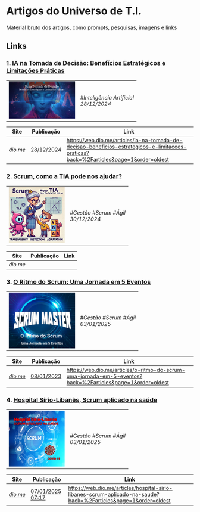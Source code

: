 # Artigos do Universo de T.I.


Material bruto dos artigos, como prompts, pesquisas, imagens e links

## Links

### 1. [**IA na Tomada de Decisão: Benefícios Estratégicos e Limitações Práticas**](./ia_tomada_decisao/README.md)

<table style="border: none;">
    <tr style="border: none;">
        <td style="border: none;">
            <img src="./ia_tomada_decisao/images/header.png" height="100px" />
        </td>
        <td style="border: none;">
            <em>#Inteligência Artificial</em><br />
            <em>28/12/2024</em>
        </td>
    </tr>
</table>


| Site | Publicação | Link |
| --- | --- | --- |
| *dio.me* | 28/12/2024 | https://web.dio.me/articles/ia-na-tomada-de-decisao-beneficios-estrategicos-e-limitacoes-praticas?back=%2Farticles&page=1&order=oldest |

### 2. [**Scrum, como a TIA pode nos ajudar?**](./scrum_tia/README.md)

<table style="border: none;">
    <tr style="border: none;">
        <td style="border: none;">
            <img src="./scrum_tia/images/tia-1.jpeg" height="150px" />
        </td>
        <td style="border: none;">
            <em>#Gestão #Scrum #Ágil</em><br />
            <em>30/12/2024</em>
        </td>
    </tr>
</table>


| Site | Publicação | Link |
| --- | --- | --- |
| *dio.me* |  |


### 3. [**O Ritmo do Scrum: Uma Jornada em 5 Eventos**](./o_ritmo_scrum/README.md)

<table style="border: none;">
    <tr style="border: none;">
        <td style="border: none;">
            <img src="./o_ritmo_scrum/images/thumbnail.png" height="150px" />
        </td>
        <td style="border: none;">
            <em>#Gestão #Scrum #Ágil</em><br />
            <em>03/01/2025</em>
        </td>
    </tr>
</table>


| Site | Publicação | Link |
| --- | --- | --- |
| [*dio.me*](https://web.dio.me/articles/o-ritmo-do-scrum-uma-jornada-em-5-eventos?back=%2Farticles&page=1&order=oldest) | [08/01/2023](https://web.dio.me/articles/o-ritmo-do-scrum-uma-jornada-em-5-eventos?back=%2Farticles&page=1&order=oldest) | https://web.dio.me/articles/o-ritmo-do-scrum-uma-jornada-em-5-eventos?back=%2Farticles&page=1&order=oldest

### 4. [**Hospital Sírio-Libanês, Scrum aplicado na saúde**](./case_hospital_sirio_libanes/README.md)

<table style="border: none;">
    <tr style="border: none;">
        <td style="border: none;">
            <img src="./case_hospital_sirio_libanes/images/thumbnail.png" height="150px" />
        </td>
        <td style="border: none;">
            <em>#Gestão #Scrum #Ágil</em><br />
            <em>03/01/2025</em>
        </td>
    </tr>
</table>


| Site | Publicação | Link |
| --- | --- | --- |
| [*dio.me*](https://web.dio.me/articles/hospital-sirio-libanes-scrum-aplicado-na-saude?back=%2Farticles&page=1&order=oldest) | [07/01/2025 07:17](https://web.dio.me/articles/hospital-sirio-libanes-scrum-aplicado-na-saude?back=%2Farticles&page=1&order=oldest) | https://web.dio.me/articles/hospital-sirio-libanes-scrum-aplicado-na-saude?back=%2Farticles&page=1&order=oldest